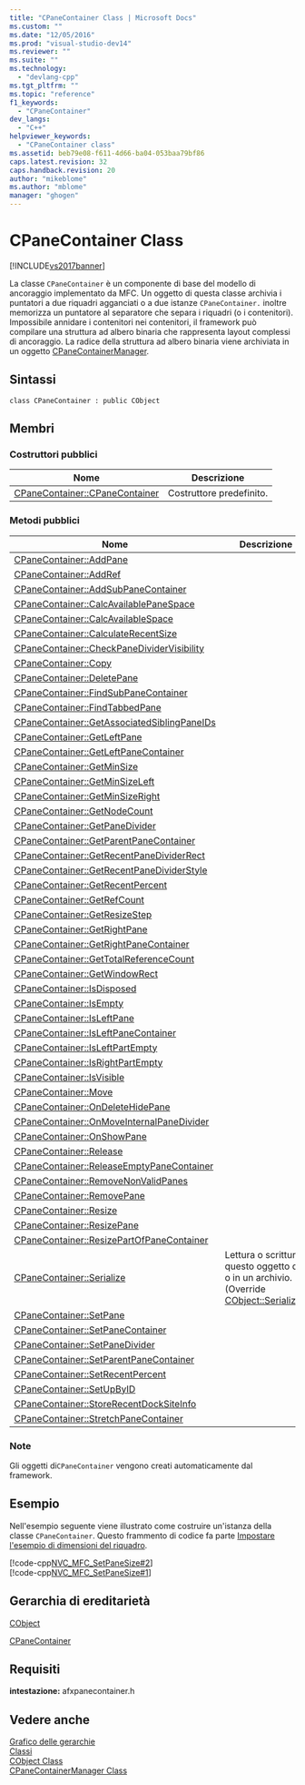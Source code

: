 ```yaml
---
title: "CPaneContainer Class | Microsoft Docs"
ms.custom: ""
ms.date: "12/05/2016"
ms.prod: "visual-studio-dev14"
ms.reviewer: ""
ms.suite: ""
ms.technology: 
  - "devlang-cpp"
ms.tgt_pltfrm: ""
ms.topic: "reference"
f1_keywords: 
  - "CPaneContainer"
dev_langs: 
  - "C++"
helpviewer_keywords: 
  - "CPaneContainer class"
ms.assetid: beb79e08-f611-4d66-ba04-053baa79bf86
caps.latest.revision: 32
caps.handback.revision: 20
author: "mikeblome"
ms.author: "mblome"
manager: "ghogen"
---
```

# CPaneContainer Class
[!INCLUDE[vs2017banner](../../assembler/inline/includes/vs2017banner.md)]

La classe `CPaneContainer` è un componente di base del modello di ancoraggio implementato da MFC.  Un oggetto di questa classe archivia i puntatori a due riquadri agganciati o a due istanze `CPaneContainer.` inoltre memorizza un puntatore al separatore che separa i riquadri \(o i contenitori\).  Impossibile annidare i contenitori nei contenitori, il framework può compilare una struttura ad albero binaria che rappresenta layout complessi di ancoraggio.  La radice della struttura ad albero binaria viene archiviata in un oggetto [CPaneContainerManager](../../mfc/reference/cpanecontainermanager-class.md).  
  
## Sintassi  
  
```  
class CPaneContainer : public CObject    
```  
  
## Membri  
  
### Costruttori pubblici  
  
|Nome|Descrizione|  
|----------|-----------------|  
|[CPaneContainer::CPaneContainer](../Topic/CPaneContainer::CPaneContainer.md)|Costruttore predefinito.|  
  
### Metodi pubblici  
  
|Nome|Descrizione|  
|----------|-----------------|  
|[CPaneContainer::AddPane](../Topic/CPaneContainer::AddPane.md)||  
|[CPaneContainer::AddRef](../Topic/CPaneContainer::AddRef.md)||  
|[CPaneContainer::AddSubPaneContainer](../Topic/CPaneContainer::AddSubPaneContainer.md)||  
|[CPaneContainer::CalcAvailablePaneSpace](../Topic/CPaneContainer::CalcAvailablePaneSpace.md)||  
|[CPaneContainer::CalcAvailableSpace](../Topic/CPaneContainer::CalcAvailableSpace.md)||  
|[CPaneContainer::CalculateRecentSize](../Topic/CPaneContainer::CalculateRecentSize.md)||  
|[CPaneContainer::CheckPaneDividerVisibility](../Topic/CPaneContainer::CheckPaneDividerVisibility.md)||  
|[CPaneContainer::Copy](../Topic/CPaneContainer::Copy.md)||  
|[CPaneContainer::DeletePane](../Topic/CPaneContainer::DeletePane.md)||  
|[CPaneContainer::FindSubPaneContainer](../Topic/CPaneContainer::FindSubPaneContainer.md)||  
|[CPaneContainer::FindTabbedPane](../Topic/CPaneContainer::FindTabbedPane.md)||  
|[CPaneContainer::GetAssociatedSiblingPaneIDs](../Topic/CPaneContainer::GetAssociatedSiblingPaneIDs.md)||  
|[CPaneContainer::GetLeftPane](../Topic/CPaneContainer::GetLeftPane.md)||  
|[CPaneContainer::GetLeftPaneContainer](../Topic/CPaneContainer::GetLeftPaneContainer.md)||  
|[CPaneContainer::GetMinSize](../Topic/CPaneContainer::GetMinSize.md)||  
|[CPaneContainer::GetMinSizeLeft](../Topic/CPaneContainer::GetMinSizeLeft.md)||  
|[CPaneContainer::GetMinSizeRight](../Topic/CPaneContainer::GetMinSizeRight.md)||  
|[CPaneContainer::GetNodeCount](../Topic/CPaneContainer::GetNodeCount.md)||  
|[CPaneContainer::GetPaneDivider](../Topic/CPaneContainer::GetPaneDivider.md)||  
|[CPaneContainer::GetParentPaneContainer](../Topic/CPaneContainer::GetParentPaneContainer.md)||  
|[CPaneContainer::GetRecentPaneDividerRect](../Topic/CPaneContainer::GetRecentPaneDividerRect.md)||  
|[CPaneContainer::GetRecentPaneDividerStyle](../Topic/CPaneContainer::GetRecentPaneDividerStyle.md)||  
|[CPaneContainer::GetRecentPercent](../Topic/CPaneContainer::GetRecentPercent.md)||  
|[CPaneContainer::GetRefCount](../Topic/CPaneContainer::GetRefCount.md)||  
|[CPaneContainer::GetResizeStep](../Topic/CPaneContainer::GetResizeStep.md)||  
|[CPaneContainer::GetRightPane](../Topic/CPaneContainer::GetRightPane.md)||  
|[CPaneContainer::GetRightPaneContainer](../Topic/CPaneContainer::GetRightPaneContainer.md)||  
|[CPaneContainer::GetTotalReferenceCount](../Topic/CPaneContainer::GetTotalReferenceCount.md)||  
|[CPaneContainer::GetWindowRect](../Topic/CPaneContainer::GetWindowRect.md)||  
|[CPaneContainer::IsDisposed](../Topic/CPaneContainer::IsDisposed.md)||  
|[CPaneContainer::IsEmpty](../Topic/CPaneContainer::IsEmpty.md)||  
|[CPaneContainer::IsLeftPane](../Topic/CPaneContainer::IsLeftPane.md)||  
|[CPaneContainer::IsLeftPaneContainer](../Topic/CPaneContainer::IsLeftPaneContainer.md)||  
|[CPaneContainer::IsLeftPartEmpty](../Topic/CPaneContainer::IsLeftPartEmpty.md)||  
|[CPaneContainer::IsRightPartEmpty](../Topic/CPaneContainer::IsRightPartEmpty.md)||  
|[CPaneContainer::IsVisible](../Topic/CPaneContainer::IsVisible.md)||  
|[CPaneContainer::Move](../Topic/CPaneContainer::Move.md)||  
|[CPaneContainer::OnDeleteHidePane](../Topic/CPaneContainer::OnDeleteHidePane.md)||  
|[CPaneContainer::OnMoveInternalPaneDivider](../Topic/CPaneContainer::OnMoveInternalPaneDivider.md)||  
|[CPaneContainer::OnShowPane](../Topic/CPaneContainer::OnShowPane.md)||  
|[CPaneContainer::Release](../Topic/CPaneContainer::Release.md)||  
|[CPaneContainer::ReleaseEmptyPaneContainer](../Topic/CPaneContainer::ReleaseEmptyPaneContainer.md)||  
|[CPaneContainer::RemoveNonValidPanes](../Topic/CPaneContainer::RemoveNonValidPanes.md)||  
|[CPaneContainer::RemovePane](../Topic/CPaneContainer::RemovePane.md)||  
|[CPaneContainer::Resize](../Topic/CPaneContainer::Resize.md)||  
|[CPaneContainer::ResizePane](../Topic/CPaneContainer::ResizePane.md)||  
|[CPaneContainer::ResizePartOfPaneContainer](../Topic/CPaneContainer::ResizePartOfPaneContainer.md)||  
|[CPaneContainer::Serialize](../Topic/CPaneContainer::Serialize.md)|Lettura o scrittura questo oggetto da o in un archivio.  \(Override [CObject::Serialize](../Topic/CObject::Serialize.md)\).|  
|[CPaneContainer::SetPane](../Topic/CPaneContainer::SetPane.md)||  
|[CPaneContainer::SetPaneContainer](../Topic/CPaneContainer::SetPaneContainer.md)||  
|[CPaneContainer::SetPaneDivider](../Topic/CPaneContainer::SetPaneDivider.md)||  
|[CPaneContainer::SetParentPaneContainer](../Topic/CPaneContainer::SetParentPaneContainer.md)||  
|[CPaneContainer::SetRecentPercent](../Topic/CPaneContainer::SetRecentPercent.md)||  
|[CPaneContainer::SetUpByID](../Topic/CPaneContainer::SetUpByID.md)||  
|[CPaneContainer::StoreRecentDockSiteInfo](../Topic/CPaneContainer::StoreRecentDockSiteInfo.md)||  
|[CPaneContainer::StretchPaneContainer](../Topic/CPaneContainer::StretchPaneContainer.md)||  
  
### Note  
 Gli oggetti di`CPaneContainer` vengono creati automaticamente dal framework.  
  
## Esempio  
 Nell'esempio seguente viene illustrato come costruire un'istanza della classe `CPaneContainer`.  Questo frammento di codice fa parte [Impostare l'esempio di dimensioni del riquadro](../../top/visual-cpp-samples.md).  
  
 [!code-cpp[NVC_MFC_SetPaneSize#2](../../mfc/reference/codesnippet/CPP/cpanecontainer-class_1.h)]  
[!code-cpp[NVC_MFC_SetPaneSize#1](../../mfc/reference/codesnippet/CPP/cpanecontainer-class_2.cpp)]  
  
## Gerarchia di ereditarietà  
 [CObject](../../mfc/reference/cobject-class.md)  
  
 [CPaneContainer](../../mfc/reference/cpanecontainer-class.md)  
  
## Requisiti  
 **intestazione:** afxpanecontainer.h  
  
## Vedere anche  
 [Grafico delle gerarchie](../../mfc/hierarchy-chart.md)   
 [Classi](../../mfc/reference/mfc-classes.md)   
 [CObject Class](../../mfc/reference/cobject-class.md)   
 [CPaneContainerManager Class](../../mfc/reference/cpanecontainermanager-class.md)